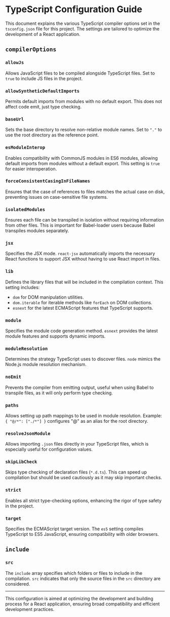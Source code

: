 # TypeScript Configuration Guide

This document explains the various TypeScript compiler options set in the `tsconfig.json` file for this project. The settings are tailored to optimize the development of a React application.

## `compilerOptions`

### `allowJs`

Allows JavaScript files to be compiled alongside TypeScript files. Set to `true` to include JS files in the project.

### `allowSyntheticDefaultImports`

Permits default imports from modules with no default export. This does not affect code emit, just type checking.

### `baseUrl`

Sets the base directory to resolve non-relative module names. Set to `"."` to use the root directory as the reference point.

### `esModuleInterop`

Enables compatibility with CommonJS modules in ES6 modules, allowing default imports from modules without a default export. This setting is `true` for easier interoperation.

### `forceConsistentCasingInFileNames`

Ensures that the case of references to files matches the actual case on disk, preventing issues on case-sensitive file systems.

### `isolatedModules`

Ensures each file can be transpiled in isolation without requiring information from other files. This is important for Babel-loader users because Babel transpiles modules separately.

### `jsx`

Specifies the JSX mode. `react-jsx` automatically imports the necessary React functions to support JSX without having to use React import in files.

### `lib`

Defines the library files that will be included in the compilation context. This setting includes:

- `dom` for DOM manipulation utilities.
- `dom.iterable` for iterable methods like `forEach` on DOM collections.
- `esnext` for the latest ECMAScript features that TypeScript supports.

### `module`

Specifies the module code generation method. `esnext` provides the latest module features and supports dynamic imports.

### `moduleResolution`

Determines the strategy TypeScript uses to discover files. `node` mimics the Node.js module resolution mechanism.

### `noEmit`

Prevents the compiler from emitting output, useful when using Babel to transpile files, as it will only perform type checking.

### `paths`

Allows setting up path mappings to be used in module resolution. Example: `{ "@/*": ["./*"] }` configures "@" as an alias for the root directory.

### `resolveJsonModule`

Allows importing `.json` files directly in your TypeScript files, which is especially useful for configuration values.

### `skipLibCheck`

Skips type checking of declaration files (`*.d.ts`). This can speed up compilation but should be used cautiously as it may skip important checks.

### `strict`

Enables all strict type-checking options, enhancing the rigor of type safety in the project.

### `target`

Specifies the ECMAScript target version. The `es5` setting compiles TypeScript to ES5 JavaScript, ensuring compatibility with older browsers.

## `include`

### `src`

The `include` array specifies which folders or files to include in the compilation. `src` indicates that only the source files in the `src` directory are considered.

---

This configuration is aimed at optimizing the development and building process for a React application, ensuring broad compatibility and efficient development practices.
